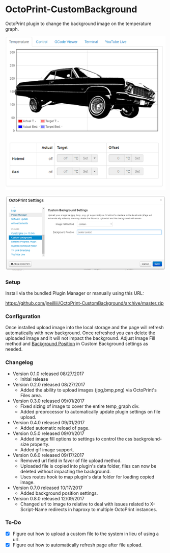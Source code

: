 # OctoPrint-CustomBackground

OctoPrint plugin to change the background image on the temperature graph.

![screenshot](screenshot.png)

![screenshot](settings.png)

### Setup

Install via the bundled Plugin Manager or manually using this URL:

https://github.com/jneilliii/OctoPrint-CustomBackground/archive/master.zip

### Configuration

Once installed upload image into the local storage and the page will refresh automatically with new background. Once refreshed you can delete the uploaded image and it will not impact the background. Adjust Image Fill method and [Background Position](https://www.w3schools.com/cssref/pr_background-position.asp) in Custom Background settings as needed.

### Changelog

* Version 0.1.0 released 08/27/2017
  * Initial release
* Version 0.2.0 released 08/27/2017
  * Added the ability to upload images (jpg,bmp,png) via OctoPrint's Files area.
* Version 0.3.0 released 09/01/2017
  * Fixed sizing of image to cover the entire temp_graph div.
  * Added preprocessor to automatically update plugin settings on file upload.
* Version 0.4.0 released 09/01/2017
  * Added automatic reload of page.
* Version 0.5.0 released 09/01/2017
  * Added image fill options to settings to control the css backgroiund-size property.
  * Added gif image support.
* Version 0.6.0 released 09/17/2017
  * Removed url field in favor of file upload method.
  * Uploaded file is copied into plugin's data folder, files can now be deleted without impacting the background.
  * Uses routes hook to map plugin's data folder for loading copied image.
* Version 0.7.0 released 10/17/2017
  * Added background position settings.
* Version 0.8.0 released 12/09/2017
  * Changed url to image to relative to deal with issues related to X-Script-Name redirects in haproxy to multiple OctoPrint instances.
  
### To-Do
* [X] Figure out how to upload a custom file to the system in lieu of using a url.
* [X] Figure out how to automatically refresh page after file upload.
